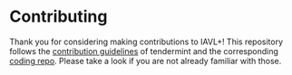 # Contributing

Thank you for considering making contributions to IAVL+!
This repository follows the [contribution guidelines] of tendermint and the corresponding [coding repo].
Please take a look if you are not already familiar with those.

[contribution guidelines]: https://github.com/tendermint/classic/blob/master/CONTRIBUTING.md
[coding repo]: https://github.com/tendermint/coding

